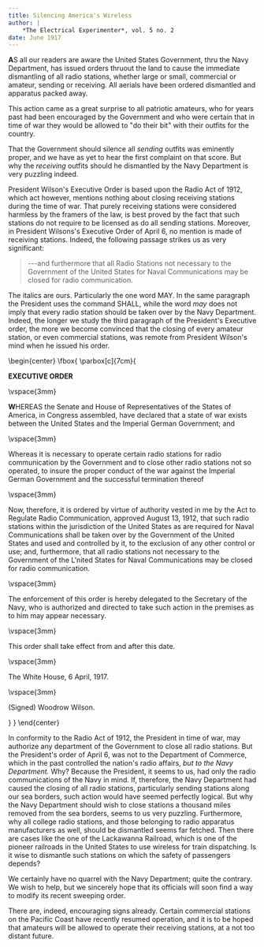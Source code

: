 ```yaml
---
title: Silencing America's Wireless
author: |
    *The Electrical Experimenter*, vol. 5 no. 2
date: June 1917
---
```


**A**S all our readers are aware the United States Government, thru the Navy Department, has issued orders thruout the land to cause the immediate dismantling of all radio stations, whether large or small, commercial or amateur, sending or receiving.  All aerials have been ordered dismantled and apparatus packed away.

This action came as a great surprise to all patriotic amateurs, who for years past had been encouraged by the Government and who were certain that in time of war they would be allowed to "do their bit" with their outfits for the country. 

That the Government should silence all *sending* outfits was eminently proper, and we have as yet to hear the first complaint on that score. But why the *receiving* outfits should he dismantled by the Navy Department is very puzzling indeed.

President Wilson's Executive Order is based upon the Radio Act of 1912, which act however, mentions nothing about closing receiving stations during the time of war. That purely receiving stations were considered harmless by the framers of the law, is best proved by the fact that such stations do not require to be licensed as do all sending stations. Moreover, in President Wilsons's Executive Order of April 6, no mention is made of receiving stations. Indeed, the following passage strikes us as very significant:

> ---and furthermore that all Radio Stations not necessary to the Government of the United States for Naval Communications may be closed for radio communication.

The italics are ours.  Particularly the one word MAY.  In the same paragraph the President uses the command SHALL, while the word *may* does not imply that every radio station should be taken over by the Navy Department.  Indeed, the longer we study the third paragraph of the President's Executive order, the more we become convinced that the closing of every amateur station, or even commercial stations, was remote from President Wilson's mind when he issued his order.

\begin{center}
\fbox{
  \parbox[c]{7cm}{

**EXECUTIVE ORDER**

\vspace{3mm}

**W**HEREAS the Senate and House of Representatives of the States of America, in Congress assembled, have declared that a state of war exists between the United States and the Imperial German Government; and 

\vspace{3mm}

Whereas it is necessary to operate certain radio stations for radio communication by the Government and to close other radio stations not so operated, to insure the proper conduct of the war against the Imperial German Government and the successful termination thereof 

\vspace{3mm}

Now, therefore, it is ordered by virtue of authority vested in me by the Act to Regulate Radio Communication, approved August 13, 1912, that such radio stations within the jurisdiction of the United States as are required for Naval Communications shall be taken over by the Government of the United States and used and controlled by it, to the exclusion of any other control or use; and, furthermore, that all radio stations not necessary to the Government of the L'nited States for Naval Communications may be closed for radio communication. 

\vspace{3mm}

The enforcement of this order is hereby delegated to the Secretary of the Navy, who is authorized and directed to take such action in the premises as to him may appear necessary. 

\vspace{3mm}

This order shall take effect from and after this date. 

\vspace{3mm}

The White House, 
6 April, 1917.

\vspace{3mm}

(Signed)
Woodrow Wilson.

  }
}
\end{center}

In conformity to the Radio Act of 1912, the President in time of war, may authorize any department of the Government to close all radio stations. But the President's order of April 6, was not to the Department of Commerce, which in the past controlled the nation's radio affairs, *but to the Navy Department.* Why? Because the President, it seems to us, had only the radio communications of the Navy in mind. If, therefore, the Navy Department had caused the closing of all radio stations, particularly sending stations along our sea borders, such action would have seemed perfectly logical. But why the Navy Department should wish to close stations a thousand miles removed from the sea borders, seems to us very puzzling. Furthermore, why all college radio stations, and those belonging to radio apparatus manufacturers as well, should be dismantled seems far fetched. Then there are cases like the one of the Lackawanna Railroad, which is one of the pioneer railroads in the United States to use wireless for train dispatching. Is it wise to dismantle such stations on which the safety of passengers depends?

We certainly have no quarrel with the Navy Department; quite the contrary.  We wish to help, but we sincerely hope that its officials will soon find a way to modify its recent sweeping order.

There are, indeed, encouraging signs already.  Certain commercial stations on the Pacific Coast have recently resumed operation, and it is to be hoped that amateurs will be allowed to operate their receiving stations, at a not too distant future.